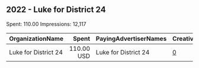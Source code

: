 ## 2022 - Luke for District 24 
Spent: 110.00
Impressions: 12,117

|OrganizationName|Spent|PayingAdvertiserNames|CreativeUrls|Impressions|Genders|AgeBrackets|CountryCodes|BillingAddresses|CandidateBallotInformation|
|:---|---:|:---|:---|---:|:---|:---|:---|:---|:---|
|Luke for District 24|110.00 USD|Luke for District 24|[0](https://www.snap.com/political-ads/asset/86f031af10df46da8e1bd3441d8934bad71d987ae8b577731d7b4c666bf03eba?mediaType=jpeg)|12,117|||united states|US||
